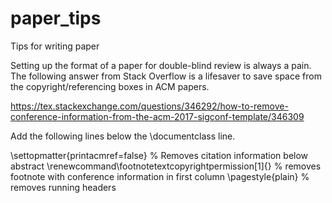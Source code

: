 # paper_tips
Tips for writing paper

Setting up the format of a paper for double-blind review is always a pain. The following answer from Stack Overflow is a lifesaver to save space from the copyright/referencing boxes in ACM papers.

https://tex.stackexchange.com/questions/346292/how-to-remove-conference-information-from-the-acm-2017-sigconf-template/346309

Add the following lines below the \documentclass line.

\settopmatter{printacmref=false} % Removes citation information below abstract
\renewcommand\footnotetextcopyrightpermission[1]{} % removes footnote with conference information in first column
\pagestyle{plain} % removes running headers
